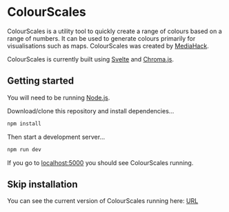 # ColourScales

ColourScales is a utility tool to quickly create a range of colours based on a range of numbers. It can be used to generate colours primarily for visualisations such as maps. ColourScales was created by [MediaHack](https://mediahack.co.za).

ColourScales is currently built using [Svelte](https://svelte.dev) and [Chroma.js](https://github.com/gka/chroma.js).

## Getting started

You will need to be running [Node.js](https://nodejs.org/).

Download/clone this repository and install dependencies...

```bash
npm install
```

Then start a development server...

```bash
npm run dev
```

If you go to [localhost:5000](http://localhost:5000) you should see ColourScales running.

## Skip installation

You can see the current version of ColourScales running here: [URL](url)
